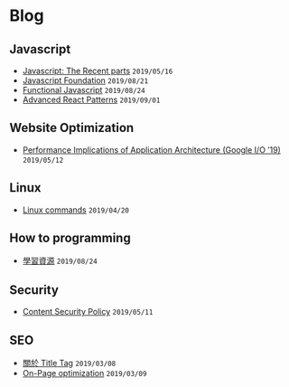 # Blog

## Javascript
- [Javascript: The Recent parts](https://github.com/Clarencef/blog/issues/7) ```2019/05/16```
- [Javascript Foundation](https://github.com/Clarencef/blog/issues/8) ```2019/08/21```
- [Functional Javascript](https://github.com/Clarencef/blog/issues/9) ```2019/08/24```
- [Advanced React Patterns](https://github.com/Clarencef/blog/issues/10) ```2019/09/01```

## Website Optimization
- [Performance Implications of Application Architecture (Google I/O ’19)](https://github.com/Clarencef/blog/issues/6) ```2019/05/12```
## Linux
- [Linux commands](https://github.com/Clarencef/blog/issues/3) ```2019/04/20```

## How to programming
- [學習資源](https://github.com/Clarencef/blog/issues/4) ```2019/08/24```

## Security
- [Content Security Policy](https://github.com/Clarencef/blog/issues/5) ```2019/05/11```

## SEO
- [關於 Title Tag](https://github.com/Clarencef/blog/issues/1) ```2019/03/08```
- [On-Page optimization](https://github.com/Clarencef/blog/issues/2) ```2019/03/09```
